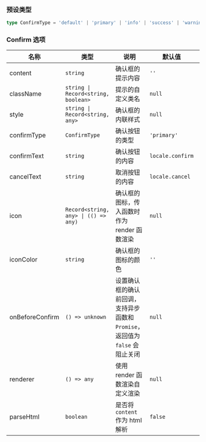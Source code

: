 ### 预设类型

```ts
type ConfirmType = 'default' | 'primary' | 'info' | 'success' | 'warning' | 'error'
```

### Confirm 选项

| 名称            | 类型                                 | 说明                                                                          | 默认值           | 始于     |
| --------------- | ------------------------------------ | ----------------------------------------------------------------------------- | ---------------- | -------- |
| content         | `string`                             | 确认框的提示内容                                                              | `''`             | -        |
| className       | `string \| Record<string, boolean>`  | 提示的自定义类名                                                              | `null`           | -        |
| style           | `string \| Record<string, any>`      | 确认框的内联样式                                                              | `null`           | -        |
| confirmType     | `ConfirmType`                        | 确认按钮的类型                                                                | `'primary'`      | -        |
| confirmText     | `string`                             | 确认按钮的内容                                                                | `locale.confirm` | -        |
| cancelText      | `string`                             | 取消按钮的内容                                                                | `locale.cancel`  | -        |
| icon            | `Record<string, any> \| (() => any)` | 确认框的图标，传入函数时作为 render 函数渲染                                  | `null`           | -        |
| iconColor       | `string`                             | 确认框的图标的颜色                                                            | `''`             | -        |
| onBeforeConfirm | `() => unknown`                      | 设置确认框的确认前回调，支持异步函数和 `Promise`，返回值为 `false` 会阻止关闭 | `null`           | -        |
| renderer        | `() => any`                          | 使用 render 函数渲染自定义渲染                                                | `null`           | -        |
| parseHtml       | `boolean`                            | 是否将 `content` 作为 html 解析                                               | `false`          | `2.0.14` |
